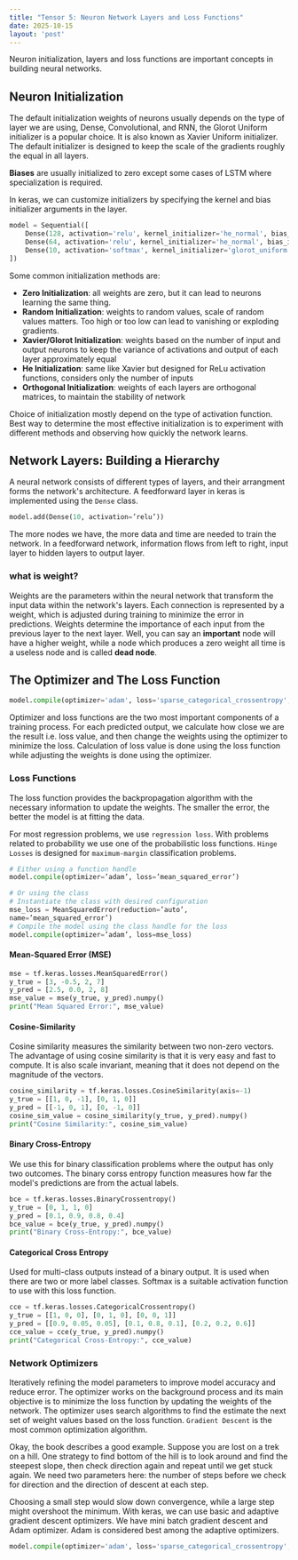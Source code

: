 ```yaml
---
title: "Tensor 5: Neuron Network Layers and Loss Functions"
date: 2025-10-15
layout: 'post'
---
```


Neuron initialization, layers and loss functions are important concepts in building neural networks.

<!--more-->

## Neuron Initialization
The default initialization weights of neurons usually depends on the type of layer we are using, Dense, Convolutional, and RNN, the Glorot Uniform initializer is a popular choice. It is also known as Xavier Uniform initializer. The default initializer is designed to keep the scale of the gradients roughly the equal in all layers.

**Biases** are usually initialized to zero except some cases of LSTM where specialization is required.

In keras, we can customize initializers by specifying the kernel and bias initializer arguments in the layer. 

```python
model = Sequential([
    Dense(128, activation='relu', kernel_initializer='he_normal', bias_initializer='zeros', input_shape=(784,)),
    Dense(64, activation='relu', kernel_initializer='he_normal', bias_initializer='zeros'),
    Dense(10, activation='softmax', kernel_initializer='glorot_uniform', bias_initializer='zeros')
])
```

Some common initialization methods are:
- **Zero Initialization**: all weights are zero, but it can lead to neurons learning the same thing.
- **Random Initialization**: weights to random values, scale of random values matters. Too high or too low can lead to vanishing or exploding gradients.
- **Xavier/Glorot Initialization**: weights based on the number of input and output neurons to keep the variance of activations and output of each layer approximately equal
- **He Initialization**: same like Xavier but designed for ReLu activation functions, considers only the number of inputs
- **Orthogonal Initialization**: weights of each layers are orthogonal matrices, to maintain the stability of network

Choice of initialization mostly depend on the type of activation function. Best way to determine the most effective initialization is to experiment with different methods and observing how quickly the network learns.

## Network Layers: Building a Hierarchy
A neural network consists of different types of layers, and their arrangment forms the network's architecture. A feedforward layer in keras is implemented using the `Dense` class.

```python
model.add(Dense(10, activation=’relu’))
```
The more nodes we have, the more data and time are needed to train the network. In a feedforward network, information flows from left to right, input layer to hidden layers to output layer.

### what is weight?
Weights are the parameters within the neural network that transform the input data within the network's layers. Each connection is represented by a weight, which is adjusted during training to minimize the error in predictions. Weights determine the importance of each input from the previous layer to the next layer.
Well, you can say an **important** node will have a higher weight, while a node which produces a zero weight all time is a useless node and is called **dead node**.

## The Optimizer and The Loss Function

```python
model.compile(optimizer='adam', loss='sparse_categorical_crossentropy', metrics=['accuracy'])
```
Optimizer and loss functions are the two most important components of a training process. For each predicted output, we calculate how close we are the result i.e. loss value, and then change the weights using the optimizer to minimize the loss. Calculation of loss value is done using the loss function while adjusting the weights is done using the optimizer. 

### Loss Functions
The loss function provides the backpropagation algorithm with the necessary information to update the weights. The smaller the error, the better the model is at fitting the data. 

For most regression problems, we use `regression loss`. With problems related to probability we use one of the probabilistic loss functions. `Hinge Losses` is designed for `maximum-margin` classification problems. 

```python
# Either using a function handle
model.compile(optimizer=’adam’, loss=’mean_squared_error’)

# Or using the class
# Instantiate the class with desired configuration
mse_loss = MeanSquaredError(reduction=’auto’,
name=’mean_squared_error’)
# Compile the model using the class handle for the loss
model.compile(optimizer=’adam’, loss=mse_loss)
```

#### Mean-Squared Error (MSE)

```python
mse = tf.keras.losses.MeanSquaredError()
y_true = [3, -0.5, 2, 7]
y_pred = [2.5, 0.0, 2, 8]
mse_value = mse(y_true, y_pred).numpy()
print("Mean Squared Error:", mse_value)
```

#### Cosine-Similarity
Cosine similarity measures the similarity between two non-zero vectors. The advantage of using cosine similarity is that it is very easy and fast to compute. It is also scale invariant, meaning that it does not depend on the magnitude of the vectors.

```python
cosine_similarity = tf.keras.losses.CosineSimilarity(axis=-1)
y_true = [[1, 0, -1], [0, 1, 0]]
y_pred = [[-1, 0, 1], [0, -1, 0]]
cosine_sim_value = cosine_similarity(y_true, y_pred).numpy()
print("Cosine Similarity:", cosine_sim_value)
```

#### Binary Cross-Entropy
We use this for binary classification problems where the output has only two outcomes. The binary corss entropy function measures how far the model's predictions are from the actual labels.

```python
bce = tf.keras.losses.BinaryCrossentropy()
y_true = [0, 1, 1, 0]
y_pred = [0.1, 0.9, 0.8, 0.4]
bce_value = bce(y_true, y_pred).numpy()
print("Binary Cross-Entropy:", bce_value)
```

#### Categorical Cross Entropy
Used for multi-class outputs instead of a binary output. It is used when there are two or more label classes. Softmax is a suitable activation function to use with this loss function.

```python
cce = tf.keras.losses.CategoricalCrossentropy()
y_true = [[1, 0, 0], [0, 1, 0], [0, 0, 1]]
y_pred = [[0.9, 0.05, 0.05], [0.1, 0.8, 0.1], [0.2, 0.2, 0.6]]
cce_value = cce(y_true, y_pred).numpy()
print("Categorical Cross-Entropy:", cce_value)
```

### Network Optimizers
Iteratively refining the model parameters to improve model accuracy and reduce error. The optimizer works on the background process and its main objective is to minimize the loss function by updating the weights of the network. The optimizer uses search algorithms to find the estimate the next set of weight values based on the loss function. `Gradient Descent` is the most common optimization algorithm.

Okay, the book describes a good example. Suppose you are lost on a trek on a hill. One strategy to find bottom of the hill is to look around and find the steepest slope, then check direction again and repeat until we get stuck again. We need two parameters here: the number of steps before we check for direction and the direction of descent at each step.

Choosing a small step would slow down convergence, while a large step might overshoot the minimum.
With keras, we can use basic and adaptive gradient descent optimizers. We have mini batch gradient descent and Adam optimizer. Adam is considered best among the adaptive optimizers.

```python
model.compile(optimizer='adam', loss='sparse_categorical_crossentropy', metrics=['accuracy'])
```

